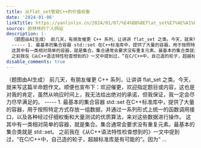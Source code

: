 ```yaml
---
title: 从flat_set管窥C++的价值权衡
date: '2024-01-06'
linkTitle: https://yanlinlin.cn/2024/01/07/%E4%BB%8Eflat_set%E7%AE%A1%E7%AA%A5c-%E7%9A%84%E4%BB%B7%E5%80%BC%E6%9D%83%E8%A1%A1/
source: 颜林林的个人网站
description: |-
  （题图由AI生成） 前几天，有朋友催更 C++ 系列，让讲讲 flat_set 之类。今天，就来写这篇半命题作文。顺便也宣布下：欢迎催更，欢迎指定题目或内容，这也是对我的肯定，虽然从响应时间上，我无法给出绝对的承诺，但我保证，我一定会尽力尽早满足的。
  ----- 1. 最基本的集合容器 std::set 在C++标准库中，提供了大量的容器，用于按照特定方式存放一组数据，并通过一系列形式上统一的函数调用接口，以及各种经过仔细权衡和大量测试的优质算法，来对这些数据进行操作。
  这其中有一类相对简单的容器，就是集合。集合通常会要求没有重复元素。最基本的集合类就是 std::set。
  之前我在《从C++语法特性检查想到的》一文中提到过，“在C/C++中，自己造的轮子，超越标准库是有可能的”。因为“ ...
disable_comments: true
---
```

（题图由AI生成） 前几天，有朋友催更 C++ 系列，让讲讲 flat_set 之类。今天，就来写这篇半命题作文。顺便也宣布下：欢迎催更，欢迎指定题目或内容，这也是对我的肯定，虽然从响应时间上，我无法给出绝对的承诺，但我保证，我一定会尽力尽早满足的。
----- 1. 最基本的集合容器 std::set 在C++标准库中，提供了大量的容器，用于按照特定方式存放一组数据，并通过一系列形式上统一的函数调用接口，以及各种经过仔细权衡和大量测试的优质算法，来对这些数据进行操作。
这其中有一类相对简单的容器，就是集合。集合通常会要求没有重复元素。最基本的集合类就是 std::set。
之前我在《从C++语法特性检查想到的》一文中提到过，“在C/C++中，自己造的轮子，超越标准库是有可能的”。因为“ ...